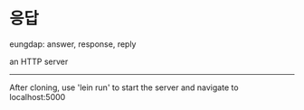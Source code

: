 # 응답 

eungdap: answer, response, reply

an HTTP server

------

After cloning, use 'lein run' to start the server and navigate to localhost:5000
